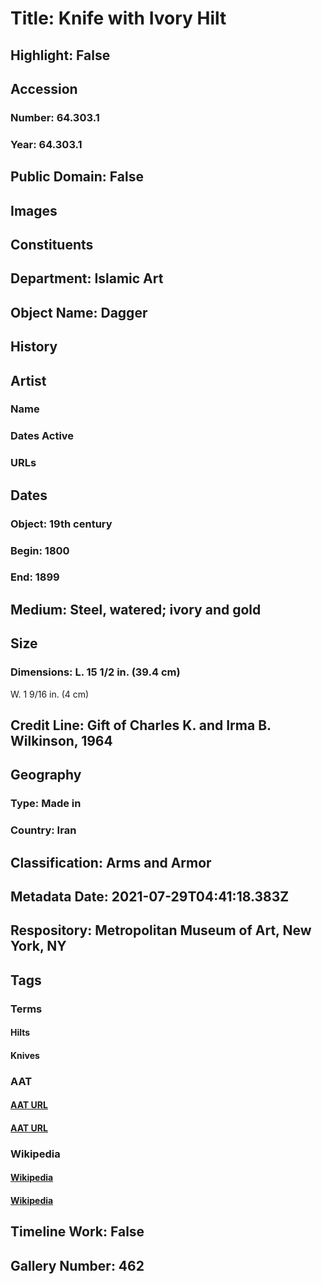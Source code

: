 # Title: Knife with Ivory Hilt
## Highlight: False
## Accession
### Number: 64.303.1
### Year: 64.303.1
## Public Domain: False
## Images
## Constituents
## Department: Islamic Art
## Object Name: Dagger
## History
## Artist
### Name
### Dates Active
### URLs
## Dates
### Object: 19th century
### Begin: 1800
### End: 1899
## Medium: Steel, watered; ivory and gold
## Size
### Dimensions: L. 15 1/2 in. (39.4 cm)
W. 1 9/16 in. (4 cm)
## Credit Line: Gift of Charles K. and Irma B. Wilkinson, 1964
## Geography
### Type: Made in
### Country: Iran
## Classification: Arms and Armor
## Metadata Date: 2021-07-29T04:41:18.383Z
## Respository: Metropolitan Museum of Art, New York, NY
## Tags
### Terms
#### Hilts
#### Knives
### AAT
#### [AAT URL](http://vocab.getty.edu/page/aat/300037119)
#### [AAT URL](http://vocab.getty.edu/page/aat/300024668)
### Wikipedia
#### [Wikipedia]()
#### [Wikipedia]()
## Timeline Work: False
## Gallery Number: 462